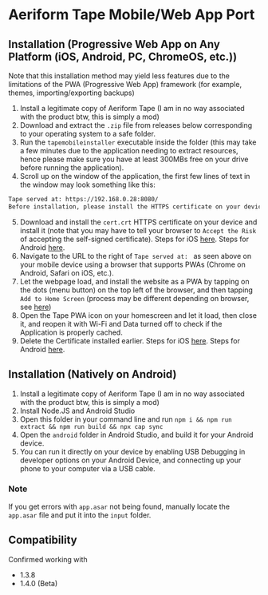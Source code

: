 # Aeriform Tape Mobile/Web App Port

## Installation (Progressive Web App on Any Platform (iOS, Android, PC, ChromeOS, etc.))
Note that this installation method may yield less features due to the limitations of the PWA (Progressive Web App) framework (for example, themes, importing/exporting backups)
1. Install a legitimate copy of Aeriform Tape (I am in no way associated with the product btw, this is simply a mod)
2. Download and extract the `.zip` file from releases below corresponding to your operating system to a safe folder.
3. Run the `tapemobileinstaller` executable inside the folder (this may take a few minutes due to the application needing to extract resources, hence please make sure you have at least 300MBs free on your drive before running the application).
4. Scroll up on the window of the application, the first few lines of text in the window may look something like this: 
```bash
Tape served at: https://192.168.0.28:8080/
Before installation, please install the HTTPS certificate on your device at: https://192.168.0.28:8080/cert.crt
```
5. Download and install the `cert.crt` HTTPS certificate on your device and install it (note that you may have to tell your browser to `Accept the Risk` of accepting the self-signed certificate). Steps for iOS [here](https://apple.stackexchange.com/a/321537). Steps for Android [here](https://httptoolkit.tech/blog/android-11-trust-ca-certificates/#whats-changed).
6. Navigate to the URL to the right of `Tape served at: ` as seen above on your mobile device using a browser that supports PWAs (Chrome on Android, Safari on iOS, etc.).
7. Let the webpage load, and install the website as a PWA by tapping on the dots (menu button) on the top left of the browser, and then tapping `Add to Home Screen` (process may be different depending on browser, see [here](https://mobilesyrup.com/2020/05/24/how-install-progressive-web-app-pwa-android-ios-pc-mac/))
8. Open the Tape PWA icon on your homescreen and let it load, then close it, and reopen it with Wi-Fi and Data turned off to check if the Application is properly cached.
9. Delete the Certificate installed earlier. Steps for iOS [here](https://kb.iu.edu/d/basz). Steps for Android [here](https://support.google.com/pixelphone/answer/2844832?hl=en#remove).


## Installation (Natively on Android)

1. Install a legitimate copy of Aeriform Tape (I am in no way associated with the product btw, this is simply a mod)
7. Install Node.JS and Android Studio
8. Open this folder in your command line and run `npm i && npm run extract && npm run build && npx cap sync`
9. Open the `android` folder in Android Studio, and build it for your Android device.
10. You can run it directly on your device by enabling USB Debugging in developer options on your Android Device, and connecting up your phone to your computer via a USB cable.

### Note
If you get errors with `app.asar` not being found, manually locate the `app.asar` file and put it into the `input` folder.

## Compatibility
Confirmed working with
- 1.3.8
- 1.4.0 (Beta)